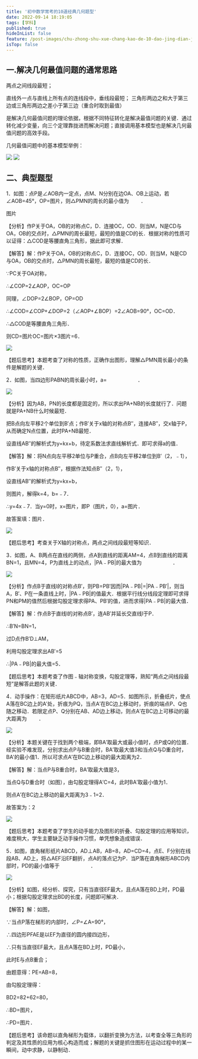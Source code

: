 ```yaml
---
title: '初中数学常考的10道经典几何题型'
date: 2022-09-14 18:19:05
tags: [学科]
published: true
hideInList: false
feature: /post-images/chu-zhong-shu-xue-chang-kao-de-10-dao-jing-dian-ji-he-ti-xing.jpg
isTop: false
---
```

## 一.解决几何最值问题的通常思路

两点之间线段最短；

直线外一点与直线上所有点的连线段中，垂线段最短；
三角形两边之和大于第三边或三角形两边之差小于第三边（重合时取到最值）

是解决几何最值问题的理论依据，根据不同特征转化是解决最值问题的关键．通过转化减少变量，向三个定理靠拢进而解决问题；直接调用基本模型也是解决几何最值问题的高效手段。

几何最值问题中的基本模型举例：

<img src="https://612901.github.io/-/%E5%AE%9E%E7%8E%B0/1.png" />
<img src="https://612901.github.io/-/%E5%AE%9E%E7%8E%B0/2.png" />


## 二、典型题型


1．如图：点P是∠AOB内一定点，点M、N分别在边OA、OB上运动，若∠AOB=45°，OP=图片，则△PMN的周长的最小值为　     　．

图片

【分析】作P关于OA，OB的对称点C，D．连接OC，OD．则当M，N是CD与OA，OB的交点时，△PMN的周长最短，最短的值是CD的长．根据对称的性质可以证得：△COD是等腰直角三角形，据此即可求解．

【解答】解：作P关于OA，OB的对称点C，D．连接OC，OD．则当M，N是CD与OA，OB的交点时，△PMN的周长最短，最短的值是CD的长．

∵PC关于OA对称，

∴∠COP=2∠AOP，OC=OP

同理，∠DOP=2∠BOP，OP=OD

∴∠COD=∠COP+∠DOP=2（∠AOP+∠BOP）=2∠AOB=90°，OC=OD．

∴△COD是等腰直角三角形．

则CD=图片OC=图片×3图片=6．

<img src="https://612901.github.io/-/%E5%AE%9E%E7%8E%B0/3.png" />

【题后思考】本题考查了对称的性质，正确作出图形，理解△PMN周长最小的条件是解题的关键．



2．如图，当四边形PABN的周长最小时，a=　　　　　　．

<img src="https://612901.github.io/-/%E5%AE%9E%E7%8E%B0/4.png" />

【分析】因为AB，PN的长度都是固定的，所以求出PA+NB的长度就行了．问题就是PA+NB什么时候最短．

把B点向左平移2个单位到B′点；作B′关于x轴的对称点B″，连接AB″，交x轴于P，从而确定N点位置，此时PA+NB最短．

设直线AB″的解析式为y=kx+b，待定系数法求直线解析式．即可求得a的值．

【解答】解：将N点向左平移2单位与P重合，点B向左平移2单位到B′（2，﹣1），

作B′关于x轴的对称点B″，根据作法知点B″（2，1），

设直线AB″的解析式为y=kx+b，

则图片，解得k=4，b=﹣7．

∴y=4x﹣7．当y=0时，x=图片，即P（图片，0），a=图片．

故答案填：图片．

<img src="https://612901.github.io/-/%E5%AE%9E%E7%8E%B0/5.png" />

【题后思考】考查关于X轴的对称点，两点之间线段最短等知识．

3．如图，A、B两点在直线的两侧，点A到直线的距离AM=4，点B到直线的距离BN=1，且MN=4，P为直线上的动点，|PA﹣PB|的最大值为　　　　　　．

<img src="https://612901.github.io/-/%E5%AE%9E%E7%8E%B0/6.png" />

【分析】作点B于直线l的对称点B′，则PB=PB′因而|PA﹣PB|=|PA﹣PB′|，则当A，B′、P在一条直线上时，|PA﹣PB|的值最大．根据平行线分线段定理即可求得PN和PM的值然后根据勾股定理求得PA、PB′的值，进而求得|PA﹣PB|的最大值．

【解答】解：作点B于直线l的对称点B′，连AB′并延长交直线l于P．

∴B′N=BN=1，

过D点作B′D⊥AM，

利用勾股定理求出AB′=5

∴|PA﹣PB|的最大值=5．

【题后思考】本题考查了作图﹣轴对称变换，勾股定理等，熟知“两点之间线段最短”是解答此题的关键．

4．动手操作：在矩形纸片ABCD中，AB=3，AD=5．如图所示，折叠纸片，使点A落在BC边上的A′处，折痕为PQ，当点A′在BC边上移动时，折痕的端点P、Q也随之移动．若限定点P、Q分别在AB、AD边上移动，则点A′在BC边上可移动的最大距离为　      　．

<img src="https://612901.github.io/-/%E5%AE%9E%E7%8E%B0/7.png" />

【分析】本题关键在于找到两个极端，即BA′取最大或最小值时，点P或Q的位置．经实验不难发现，分别求出点P与B重合时，BA′取最大值3和当点Q与D重合时，BA′的最小值1．所以可求点A′在BC边上移动的最大距离为2．

【解答】解：当点P与B重合时，BA′取最大值是3，

当点Q与D重合时（如图），由勾股定理得A′C=4，此时BA′取最小值为1．

则点A′在BC边上移动的最大距离为3﹣1=2．

故答案为：2

<img src="https://612901.github.io/-/%E5%AE%9E%E7%8E%B0/9.png" />

【题后思考】本题考查了学生的动手能力及图形的折叠、勾股定理的应用等知识，难度稍大，学生主要缺乏动手操作习惯，单凭想象造成错误．

5．如图，直角梯形纸片ABCD，AD⊥AB，AB=8，AD=CD=4，点E、F分别在线段AB、AD上，将△AEF沿EF翻折，点A的落点记为P．当P落在直角梯形ABCD内部时，PD的最小值等于　　　　　　．

<img src="https://612901.github.io/-/%E5%AE%9E%E7%8E%B0/10.png" />

【分析】如图，经分析、探究，只有当直径EF最大，且点A落在BD上时，PD最小；根据勾股定理求出BD的长度，问题即可解决．

【解答】解：如图，

∵当点P落在梯形的内部时，∠P=∠A=90°，

∴四边形PFAE是以EF为直径的圆内接四边形，

∴只有当直径EF最大，且点A落在BD上时，PD最小，

此时E与点B重合；

由题意得：PE=AB=8，

由勾股定理得：

BD2=82+62=80，

∴BD=图片，

∴PD=图片．



【题后思考】该命题以直角梯形为载体，以翻折变换为方法，以考查全等三角形的判定及其性质的应用为核心构造而成；解题的关键是抓住图形在运动过程中的某一瞬间，动中求静，以静制动．
